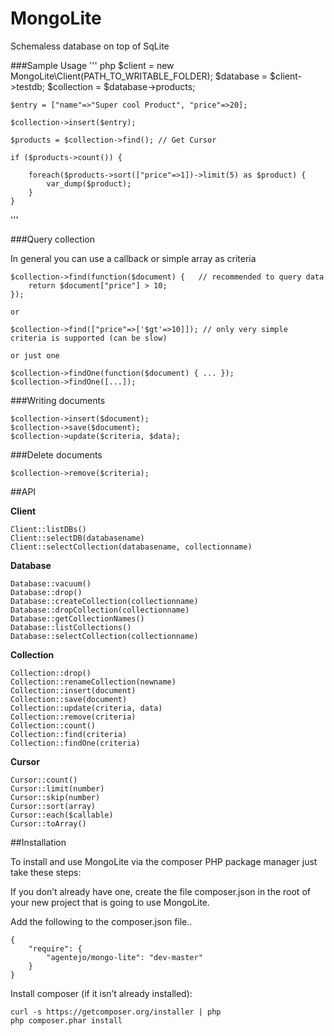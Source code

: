 MongoLite
=========

Schemaless database on top of SqLite


###Sample Usage
''' php
    $client     = new MongoLite\Client(PATH_TO_WRITABLE_FOLDER);
    $database   = $client->testdb;
    $collection = $database->products;

    $entry = ["name"=>"Super cool Product", "price"=>20];

    $collection->insert($entry);

    $products = $collection->find(); // Get Cursor

    if ($products->count()) {
        
        foreach($products->sort(["price"=>1])->limit(5) as $product) {
            var_dump($product);
        }
    }
'''


###Query collection

In general you can use a callback or simple array as criteria

    $collection->find(function($document) {   // recommended to query data
        return $document["price"] > 10;
    });

    or

    $collection->find(["price"=>['$gt'=>10]]); // only very simple criteria is supported (can be slow)

    or just one

    $collection->findOne(function($document) { ... });
    $collection->findOne([...]);

###Writing documents

    $collection->insert($document);
    $collection->save($document);
    $collection->update($criteria, $data);

###Delete documents
    
    $collection->remove($criteria);

##API

**Client**

    Client::listDBs()
    Client::selectDB(databasename)
    Client::selectCollection(databasename, collectionname)

**Database**

    Database::vacuum()
    Database::drop()
    Database::createCollection(collectionname)
    Database::dropCollection(collectionname)
    Database::getCollectionNames()
    Database::listCollections()
    Database::selectCollection(collectionname)

**Collection**

    Collection::drop()
    Collection::renameCollection(newname)
    Collection::insert(document)
    Collection::save(document)
    Collection::update(criteria, data)
    Collection::remove(criteria)
    Collection::count()
    Collection::find(criteria)
    Collection::findOne(criteria)

**Cursor**

    Cursor::count()
    Cursor::limit(number)
    Cursor::skip(number)
    Cursor::sort(array)
    Cursor::each($callable)
    Cursor::toArray()

##Installation

To install and use MongoLite via the composer PHP package manager just take these steps:


If you don’t already have one, create the file composer.json in the root of your new project that is going to use MongoLite.

Add the following to the composer.json file..

    {
        "require": {
            "agentejo/mongo-lite": "dev-master"
        }
    }

Install composer (if it isn’t already installed):

    curl -s https://getcomposer.org/installer | php
    php composer.phar install
